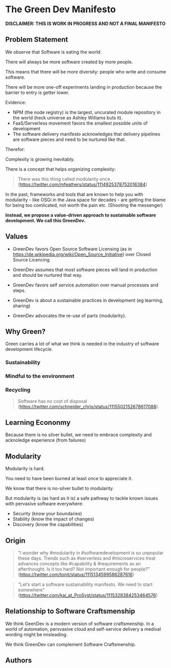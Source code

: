 # The Green Dev Manifesto

__DISCLAIMER: THIS IS WORK IN PROGRESS AND NOT A FINAL MANIFESTO__

## Problem Statement

We observe that Software is eating the world. 

There will always be more software created by more people. 

This means that there will be more diversity: people who write and consume software.

There will be more one-off experiments landing in production because the barrier to entry is getter lower.

Evidence: 
 
 * NPM (the node registry) is the largest, uncurated module repository in the world (heck universe as Ashley Williams buts it).
 * FaaS/Serverless movement favors the smallest possible units of development
 * The software delivery manifesto acknowledges that delivery pipelines are software pieces and need to be nurtured like that.

Therefor:
 
Complexity is growing inevitably. 

There is a concept that helps organizing complexity:

> There was this thing called modularity once. (https://twitter.com/mfeathers/status/1114925378752016384)

In the past, frameworks and tools that are known to help you with modularity - like OSGi in the Java space for decades - are getting the blame for being too comlicated, not worth the pain etc. (Shooting the messenger)

__Instead, we propose a value-driven approach to sustainable software development. We call this GreenDev.__ 

## Values

 * GreenDev favors Open Source Software Licensing (as in https://de.wikipedia.org/wiki/Open_Source_Initiative) over Closed Source Licencing
 
* GreenDev assumes that most software pieces will land in production and should be nurtured that way.

* GreenDev favors self service automation over manual processes and steps.

* GreenDev is about a sustainable practices in development (eg learning, sharing) 

* GreenDev advocates the re-use of parts (modularity).

## Why Green?

Green carries a lot of what we think is needed in the industry of software development lifecycle.

### Sustainability

### Mindful to the environment

### Recycling

> Software has no cost of disposal (https://twitter.com/schneider_chris/status/1115502152678617088).


## Learning Econonmy

Because there is no silver bullet, we need to embrace complexity and acknoledge experience (from failures) 

## Modularity 

Modularity is hard.

You need to have been burned at least once to appreciate it.

We know that there is no-silver bullet to modularity. 

But modularity is (as hard as it is) a safe pathway to tackle known issues with pervasive software everywhere:

 * Security (know your boundaries)
 * Stability (know the impact of changes)
 * Discovery (know the capabilities)

## Origin

> "I wonder why #modularity in #softwaredevelopment is so unpopular these days. Trends such as #serverless and #microservices treat advances concepts like #capability & #requirements as an afterthought. Is it too hard? Not important enough for people?" (https://twitter.com/tonit/status/1115134599586287616)

> "Let‘s start a software sustainability manifesto. We need to start somewhere" (https://twitter.com/kai_at_ProSyst/status/1115328384253464576) 

## Relationship to Software Craftsmenship

We think GeenDev is a modern version of software craftsmenship. In a world of automation, persvasive cloud and self-service delivery a medival wording might be misleading.

We think GreenDev can complement Software Craftsmenship.

## Authors

